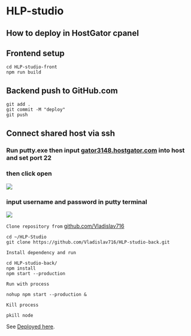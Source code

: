 # HLP-studio

## How to deploy in HostGator cpanel

## Frontend setup

```
cd HLP-studio-front
npm run build
```

## Backend push to GitHub.com

```
git add .
git commit -M "deploy"
git push
```

## Connect shared host via ssh

### Run putty.exe then input [gator3148.hostgator.com](gator3148.hostgator.com) into host and set port 22

### then click open

![](https://github.com/Vladislav716/HLP-studio-back/blob/master/putty_setting.png)

### input username and password in putty terminal

![](https://github.com/Vladislav716/HLP-studio-back/blob/master/putty_terminal_login.png)

`Clone repository from` [github.com/Vladislav716](https://github.com/Vladislav716/HLP-studio-back)

```
cd ~/HLP-Studio
git clone https://github.com/Vladislav716/HLP-studio-back.git
```

`Install dependency and run`

```
cd HLP-studio-back/
npm install
npm start --production
```

`Run with process`

```
nohup npm start --production &
```

`Kill process`

```
pkill node
```

See [Deployed here](http://hlpstudio.net/login).
